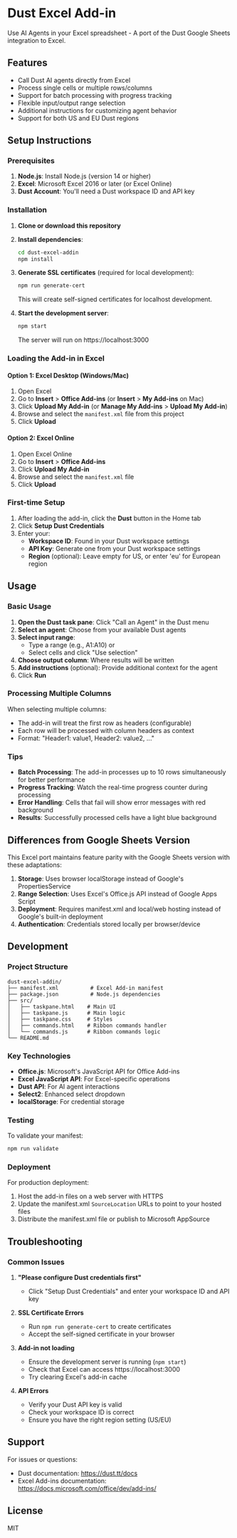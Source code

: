 # Dust Excel Add-in

Use AI Agents in your Excel spreadsheet - A port of the Dust Google Sheets integration to Excel.

## Features

- Call Dust AI agents directly from Excel
- Process single cells or multiple rows/columns
- Support for batch processing with progress tracking  
- Flexible input/output range selection
- Additional instructions for customizing agent behavior
- Support for both US and EU Dust regions

## Setup Instructions

### Prerequisites

1. **Node.js**: Install Node.js (version 14 or higher)
2. **Excel**: Microsoft Excel 2016 or later (or Excel Online)
3. **Dust Account**: You'll need a Dust workspace ID and API key

### Installation

1. **Clone or download this repository**

2. **Install dependencies**:
   ```bash
   cd dust-excel-addin
   npm install
   ```

3. **Generate SSL certificates** (required for local development):
   ```bash
   npm run generate-cert
   ```
   This will create self-signed certificates for localhost development.

4. **Start the development server**:
   ```bash
   npm start
   ```
   The server will run on https://localhost:3000

### Loading the Add-in in Excel

#### Option 1: Excel Desktop (Windows/Mac)

1. Open Excel
2. Go to **Insert** > **Office Add-ins** (or **Insert** > **My Add-ins** on Mac)
3. Click **Upload My Add-in** (or **Manage My Add-ins** > **Upload My Add-in**)
4. Browse and select the `manifest.xml` file from this project
5. Click **Upload**

#### Option 2: Excel Online

1. Open Excel Online
2. Go to **Insert** > **Office Add-ins**
3. Click **Upload My Add-in**
4. Browse and select the `manifest.xml` file
5. Click **Upload**

### First-time Setup

1. After loading the add-in, click the **Dust** button in the Home tab
2. Click **Setup Dust Credentials**
3. Enter your:
   - **Workspace ID**: Found in your Dust workspace settings
   - **API Key**: Generate one from your Dust workspace settings
   - **Region** (optional): Leave empty for US, or enter 'eu' for European region

## Usage

### Basic Usage

1. **Open the Dust task pane**: Click "Call an Agent" in the Dust menu
2. **Select an agent**: Choose from your available Dust agents
3. **Select input range**: 
   - Type a range (e.g., A1:A10) or
   - Select cells and click "Use selection"
4. **Choose output column**: Where results will be written
5. **Add instructions** (optional): Provide additional context for the agent
6. Click **Run**

### Processing Multiple Columns

When selecting multiple columns:
- The add-in will treat the first row as headers (configurable)
- Each row will be processed with column headers as context
- Format: "Header1: value1, Header2: value2, ..."

### Tips

- **Batch Processing**: The add-in processes up to 10 rows simultaneously for better performance
- **Progress Tracking**: Watch the real-time progress counter during processing
- **Error Handling**: Cells that fail will show error messages with red background
- **Results**: Successfully processed cells have a light blue background

## Differences from Google Sheets Version

This Excel port maintains feature parity with the Google Sheets version with these adaptations:

1. **Storage**: Uses browser localStorage instead of Google's PropertiesService
2. **Range Selection**: Uses Excel's Office.js API instead of Google Apps Script
3. **Deployment**: Requires manifest.xml and local/web hosting instead of Google's built-in deployment
4. **Authentication**: Credentials stored locally per browser/device

## Development

### Project Structure

```
dust-excel-addin/
├── manifest.xml          # Excel Add-in manifest
├── package.json          # Node.js dependencies
├── src/
│   ├── taskpane.html    # Main UI
│   ├── taskpane.js      # Main logic
│   ├── taskpane.css     # Styles
│   ├── commands.html    # Ribbon commands handler
│   └── commands.js      # Ribbon commands logic
└── README.md
```

### Key Technologies

- **Office.js**: Microsoft's JavaScript API for Office Add-ins
- **Excel JavaScript API**: For Excel-specific operations
- **Dust API**: For AI agent interactions
- **Select2**: Enhanced select dropdown
- **localStorage**: For credential storage

### Testing

To validate your manifest:
```bash
npm run validate
```

### Deployment

For production deployment:

1. Host the add-in files on a web server with HTTPS
2. Update the manifest.xml `SourceLocation` URLs to point to your hosted files
3. Distribute the manifest.xml file or publish to Microsoft AppSource

## Troubleshooting

### Common Issues

1. **"Please configure Dust credentials first"**
   - Click "Setup Dust Credentials" and enter your workspace ID and API key

2. **SSL Certificate Errors**
   - Run `npm run generate-cert` to create certificates
   - Accept the self-signed certificate in your browser

3. **Add-in not loading**
   - Ensure the development server is running (`npm start`)
   - Check that Excel can access https://localhost:3000
   - Try clearing Excel's add-in cache

4. **API Errors**
   - Verify your Dust API key is valid
   - Check your workspace ID is correct
   - Ensure you have the right region setting (US/EU)

## Support

For issues or questions:
- Dust documentation: https://dust.tt/docs
- Excel Add-ins documentation: https://docs.microsoft.com/office/dev/add-ins/

## License

MIT